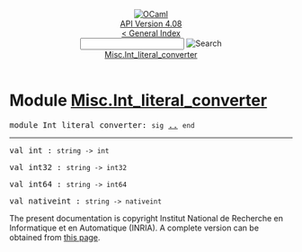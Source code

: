 <!-- ((! set title API !)) ((! set documentation !)) ((! set api !)) ((! set nobreadcrumb !)) -->
<div class="api"><header><nav class="toc brand"><a class="brand" href="https://ocaml.org/"><img src="colour-logo-gray.svg" class="svg" alt="OCaml"></a></nav><nav class="toc"><div class="toc_version"><a href="/docs" id="version-select">API Version 4.08</a></div><a href="index.html">&lt; General Index</a><div class="api_search"><input type="text" name="apisearch" id="api_search" oninput="mySearch(false);" onkeypress="this.oninput();" onclick="this.oninput();" onpaste="this.oninput();">
<img src="search_icon.svg" alt="Search" class="svg" onclick="mySearch(false)"></div>
<div id="search_results"></div><div class="toc_title"><a href="#top">Misc.Int_literal_converter</a></div><ul></ul></nav></header>

<h1>Module <a href="type_Misc.Int_literal_converter.html">Misc.Int_literal_converter</a></h1>

<pre><span id="MODULEInt_literal_converter"><span class="keyword">module</span> Int_literal_converter</span>: <code class="code"><span class="keyword">sig</span></code> <a href="Misc.Int_literal_converter.html">..</a> <code class="code"><span class="keyword">end</span></code></pre><hr width="100%">

<pre><span id="VALint"><span class="keyword">val</span> int</span> : <code class="type">string -&gt; int</code></pre>
<pre><span id="VALint32"><span class="keyword">val</span> int32</span> : <code class="type">string -&gt; int32</code></pre>
<pre><span id="VALint64"><span class="keyword">val</span> int64</span> : <code class="type">string -&gt; int64</code></pre>
<pre><span id="VALnativeint"><span class="keyword">val</span> nativeint</span> : <code class="type">string -&gt; nativeint</code></pre>
<div class="copyright">The present documentation is copyright Institut National de Recherche en Informatique et en Automatique (INRIA). A complete version can be obtained from <a href="http://caml.inria.fr/pub/docs/manual-ocaml/">this page</a>.</div></div>